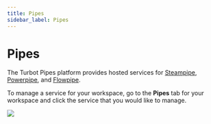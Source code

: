 ```yaml
---
title: Pipes
sidebar_label: Pipes
---
```


# Pipes

The Turbot Pipes platform provides hosted services for [Steampipe](/pipes/docs/using/steampipe/), [Powerpipe](/pipes/docs/using/powerpipe/), and [Flowpipe](/pipes/docs/using/flowpipe/).

To manage a service for your workspace, go to the **Pipes** tab for your workspace and click the service that you would like to manage.

![](/images/docs/pipes/workspace_pipes_home.png)
